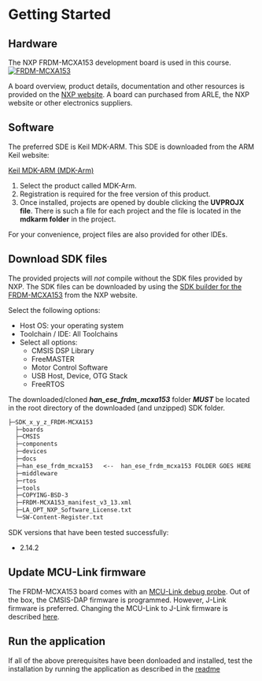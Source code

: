 # Getting Started

## Hardware

The NXP FRDM-MCXA153 development board is used in this course.
[![FRDM-MCXA153](https://www.nxp.com/assets/images/en/dev-board-image/FRDM-MCXA153-TOP.jpg)](https://www.nxp.com/design/design-center/development-boards/general-purpose-mcus/frdm-development-board-for-mcx-a14x-a15x-mcus:FRDM-MCXA153)

A board overview, product details, documentation and other resources is provided on the [NXP website](https://www.nxp.com/design/design-center/development-boards/general-purpose-mcus/frdm-development-board-for-mcx-a14x-a15x-mcus:FRDM-MCXA153). A board can purchased from ARLE, the NXP website or other electronics suppliers.

## Software

The preferred SDE is Keil MDK-ARM. This SDE is downloaded from the ARM Keil website:

[Keil MDK-ARM (MDK-Arm)](https://www.keil.com/download/product/)

1. Select the product called MDK-Arm.
2. Registration is required for the free version of this product.
3. Once installed, projects are opened by double clicking the **UVPROJX file**. There is such a file for each project and the file is located in the **mdkarm folder** in the project.

For your convenience, project files are also provided for other IDEs.

## Download SDK files

The provided projects will *not* compile without the SDK files provided by NXP. The SDK files can be downloaded by using the [SDK builder for the FRDM-MCXA153](https://mcuxpresso.nxp.com/en/builder?hw=FRDM-MCXA153) from the NXP website.

Select the following options:

- Host OS: your operating system
- Toolchain / IDE: All Toolchains
- Select all options:
    - CMSIS DSP Library
    - FreeMASTER
    - Motor Control Software
    - USB Host, Device, OTG Stack
    - FreeRTOS

The downloaded/cloned ***han_ese_frdm_mcxa153*** folder ***MUST*** be located in the root directory of the downloaded (and unzipped) SDK folder.

```txt
├─SDK_x_y_z_FRDM-MCXA153
  ├─boards
  ├─CMSIS
  ├─components
  ├─devices
  ├─docs
  ├─han_ese_frdm_mcxa153   <--  han_ese_frdm_mcxa153 FOLDER GOES HERE
  ├─middleware
  ├─rtos
  ├─tools
  ├─COPYING-BSD-3
  ├─FRDM-MCXA153_manifest_v3_13.xml
  ├─LA_OPT_NXP_Software_License.txt
  └─SW-Content-Register.txt
```

SDK versions that have been tested successfully:

- 2.14.2

## Update MCU-Link firmware

The FRDM-MCXA153 board comes with an [MCU-Link debug probe](https://docs.nxp.com/bundle/UM12012/page/topics/MCU_Link_OB_debug_probe.html). Out of the box, the CMSIS-DAP firmware is programmed. However, J-Link firmware is preferred. Changing the MCU-Link to J-Link firmware is described [here](https://docs.nxp.com/bundle/UM12012/page/topics/Updating_MCU_Link_firmware.html).

## Run the application

If all of the above prerequisites have been donloaded and installed, test the installation by running the application as described in the [readme](./readme.md)
